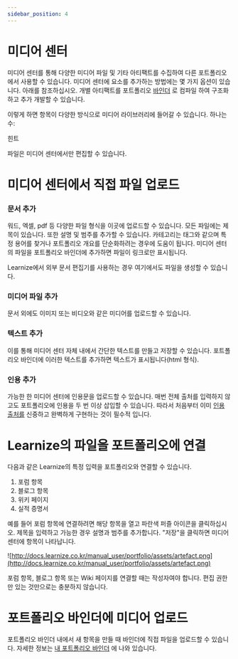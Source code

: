 ```yaml
---
sidebar_position: 4
---
```


# 미디어 센터

미디어 센터를 통해 다양한 미디어 파일 및 기타 아티팩트를 수집하여 다른 포트폴리오에서 사용할 수 있습니다. 미디어 센터에 요소를 추가하는 방법에는 몇 가지 옵션이 있습니다. 아래를 참조하십시오. 개별 아티팩트를 포트폴리오 [바인더](http://docs.learnize.co.kr/manual_user/portfolio/My_portfolio_binders/) 로 컴파일 하여 구조화하고 추가 개발할 수 있습니다.

이렇게 하면 항목이 다양한 방식으로 미디어 라이브러리에 들어갈 수 있습니다. 하나는 수:

힌트

파일은 미디어 센터에서만 편집할 수 있습니다.

# 미디어 센터에서 직접 파일 업로드

### **문서 추가**

워드, 엑셀, pdf 등 다양한 파일 형식을 이곳에 업로드할 수 있습니다. 모든 파일에는 제목이 있습니다. 또한 설명 및 범주를 추가할 수 있습니다. 카테고리는 태그와 같으며 특정 용어를 찾거나 포트폴리오 개요를 단순화하려는 경우에 도움이 됩니다. 미디어 센터의 파일을 포트폴리오 바인더에 추가하면 파일이 링크로만 표시됩니다.

Learnize에서 외부 문서 편집기를 사용하는 경우 여기에서도 파일을 생성할 수 있습니다.

### **미디어 파일 추가**

문서 외에도 이미지 또는 비디오와 같은 미디어를 업로드할 수 있습니다.

### **텍스트 추가**

이를 통해 미디어 센터 자체 내에서 간단한 텍스트를 만들고 저장할 수 있습니다. 포트폴리오 바인더에 이러한 텍스트를 추가하면 텍스트가 표시됩니다(html 형식).

### **인용 추가**

가능한 한 미디어 센터에 인용문을 업로드할 수 있습니다. 매번 전체 출처를 입력하지 않고도 포트폴리오에 인용을 두 번 이상 삽입할 수 있습니다. 따라서 처음부터 이미 [인용 출처를](http://docs.learnize.co.kr/manual_user/portfolio/My_portfolio_binders/#Myportfoliobinders-zitat) 신중하고 완벽하게 구현하는 것이 필수적 입니다.

# Learnize의 파일을 포트폴리오에 연결

다음과 같은 Learnize의 특정 입력을 포트폴리오와 연결할 수 있습니다.

1. 포럼 항목
2. 블로그 항목
3. 위키 페이지
4. 실적 증명서

예를 들어 포럼 항목에 연결하려면 해당 항목을 열고 파란색 퍼즐 아이콘을 클릭하십시오. 제목을 입력하고 가능한 경우 설명과 범주를 추가합니다. "저장"을 클릭하면 미디어 센터에 항목이 나타납니다.

![http://docs.learnize.co.kr/manual_user/portfolio/assets/artefact.png](http://docs.learnize.co.kr/manual_user/portfolio/assets/artefact.png)

포럼 항목, 블로그 항목 또는 Wiki 페이지를 연결할 때는 작성자여야 합니다. 편집 권한만 있는 것만으로는 충분하지 않습니다.

# 포트폴리오 바인더에 미디어 업로드

포트폴리오 바인더 내에서 새 항목을 만들 때 바인더에 직접 파일을 업로드할 수 있습니다. 자세한 정보는 [내 포트폴리오 바인더](http://docs.learnize.co.kr/manual_user/portfolio/My_portfolio_binders/) 에 나와 있습니다.